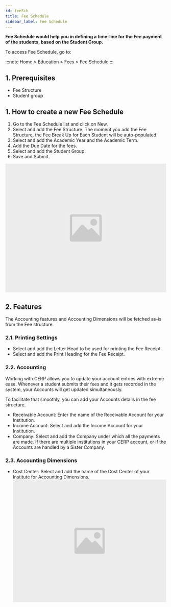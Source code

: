 ```yaml
---
id: feeSch
title: Fee Schedule
sidebar_label: Fee Schedule
---
```


**Fee Schedule would help you in defining a time-line for the Fee payment of the students, based on the Student Group.**

To access Fee Schedule, go to:

:::note
Home > Education > Fees > Fee Schedule
:::

## 1. Prerequisites

- Fee Structure
- Student group

## 1. How to create a new Fee Schedule

1. Go to the Fee Schedule list and click on New.
1. Select and add the Fee Structure. The moment you add the Fee Structure, the Fee Break Up for Each Student will be auto-populated.
1. Select and add the Academic Year and the Academic Term.
1. Add the Due Date for the fees.
1. Select and add the Student Group.
1. Save and Submit.

![image](images/image.jpg)

## 2. Features

The Accounting features and Accounting Dimensions will be fetched as-is from the Fee structure.

### 2.1. Printing Settings

- Select and add the Letter Head to be used for printing the Fee Receipt.
- Select and add the Print Heading for the Fee Receipt.

### 2.2. Accounting

Working with CERP allows you to update your account entries with extreme ease. Whenever a student submits their fees and it gets recorded in the system, your Accounts will get updated simultaneously.

To facilitate that smoothly, you can add your Accounts details in the fee structure.

- Receivable Account: Enter the name of the Receivable Account for your Institution.
- Income Account: Select and add the Income Account for your Institution.
- Company: Select and add the Company under which all the payments are made. If there are multiple institutions in your CERP account, or if the Accounts are handled by a Sister Company.

### 2.3. Accounting Dimensions

- Cost Center: Select and add the name of the Cost Center of your Institute for Accounting Dimensions.
 ![image](images/image.jpg)
